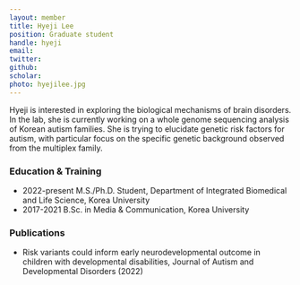 ```yaml
---
layout: member
title: Hyeji Lee
position: Graduate student
handle: hyeji
email:
twitter:
github:
scholar: 
photo: hyejilee.jpg
---
```


Hyeji is interested in exploring the biological mechanisms of brain disorders. In the lab, she is currently working on a whole genome sequencing analysis of Korean autism families. She is trying to elucidate genetic risk factors for autism, with particular focus on the specific genetic background observed from the multiplex family.


### Education & Training
- 2022-present M.S./Ph.D. Student, Department of Integrated Biomedical and Life Science, Korea University
- 2017-2021 B.Sc. in Media & Communication, Korea University


### Publications
- Risk variants could inform early neurodevelopmental outcome in children with developmental disabilities, Journal of Autism and Developmental Disorders (2022)

